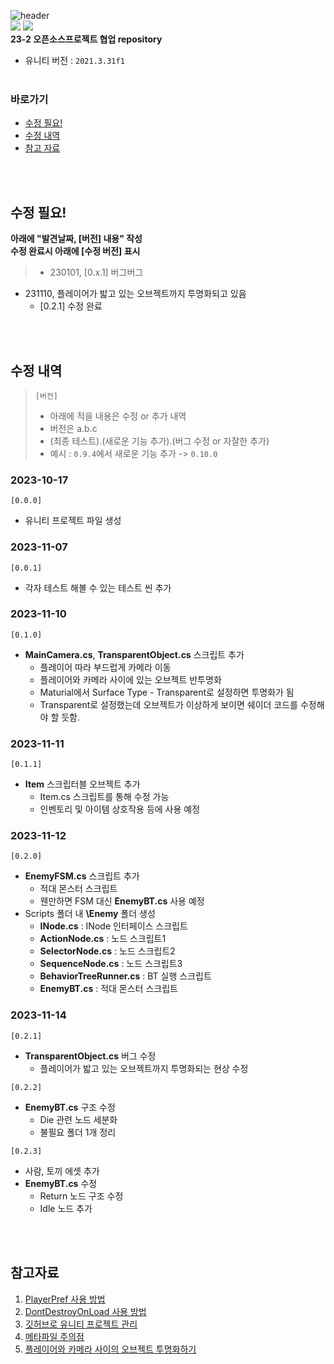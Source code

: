 ![header](https://capsule-render.vercel.app/api?type=rect&color=auto&height=300&section=header&text=필%20독&fontSize=60&animation=twinkling&desc=CastAway%20OpenSource%20Project)
<br/>
<img src="https://img.shields.io/badge/Unity-000000?style=flat&logo=Unity&logoColor=white"/> <img src="https://img.shields.io/badge/C%20Sharp-512BD4?style=flat&logo=C%20Sharp&logoColor=white"/>
<br/>
**23-2 오픈소스프로젝트 협업 repository**
- 유니티 버전 : `2021.3.31f1`
<br/><br/>

### 바로가기
- [수정 필요!](https://github.com/Dyoya/CastAway_OpenSource#%EC%88%98%EC%A0%95-%ED%95%84%EC%9A%94)
- [수정 내역](https://github.com/Dyoya/CastAway_OpenSource#%EC%88%98%EC%A0%95-%EB%82%B4%EC%97%AD)
- [참고 자료](https://github.com/Dyoya/CastAway_OpenSource#%EC%B0%B8%EA%B3%A0%EC%9E%90%EB%A3%8C)

<br/><br/>

## 수정 필요!
**아래에 "발견날짜, [버전] 내용" 작성**  
**수정 완료시 아래에 [수정 버전] 표시**
> - 230101, [0.x.1] 버그버그
- 231110, 플레이어가 밟고 있는 오브젝트까지 투명화되고 있음
    - [0.2.1] 수정 완료



<br/><br/>

## 수정 내역
> `[버전]`
> - 아래에 적을 내용은 수정 or 추가 내역
> - 버전은 a.b.c
> - (최종 테스트).(새로운 기능 추가).(버그 수정 or 자잘한 추가)
> - 예시 : `0.9.4`에서 새로운 기능 추가 -> `0.10.0`

### 2023-10-17
`[0.0.0]`
- 유니티 프로젝트 파일 생성

### 2023-11-07
`[0.0.1]`
- 각자 테스트 해볼 수 있는 테스트 씬 추가

### 2023-11-10
`[0.1.0]`
- **MainCamera.cs**, **TransparentObject.cs** 스크립트 추가
    - 플레이어 따라 부드럽게 카메라 이동
    - 플레이어와 카메라 사이에 있는 오브젝트 반투명화
    - Maturial에서 Surface Type - Transparent로 설정하면 투명화가 됨
    - Transparent로 설정했는데 오브젝트가 이상하게 보이면 쉐이더 코드를 수정해야 할 듯함.

### 2023-11-11
`[0.1.1]`
- **Item** 스크립터블 오브젝트 추가
    - Item.cs 스크립트를 통해 수정 가능
    - 인벤토리 및 아이템 상호작용 등에 사용 예정

### 2023-11-12
`[0.2.0]`
- **EnemyFSM.cs** 스크립트 추가
    - 적대 몬스터 스크립트
    - 웬만하면 FSM 대신 **EnemyBT.cs** 사용 예정
- Scripts 폴더 내 **\Enemy** 폴더 생성
    - **INode.cs** : INode 인터페이스 스크립트
    - **ActionNode.cs** : 노드 스크립트1
    - **SelectorNode.cs** : 노드 스크립트2
    - **SequenceNode.cs** : 노드 스크립트3
    - **BehaviorTreeRunner.cs** : BT 실행 스크립트
    - **EnemyBT.cs** : 적대 몬스터 스크립트

### 2023-11-14
`[0.2.1]`
- **TransparentObject.cs** 버그 수정
    - 플레이어가 밟고 있는 오브젝트까지 투명화되는 현상 수정  

`[0.2.2]`
- **EnemyBT.cs** 구조 수정
    - Die 관련 노드 세분화
    - 불필요 폴더 1개 정리  

`[0.2.3]`
- 사람, 토끼 에셋 추가
- **EnemyBT.cs** 수정
    - Return 노드 구조 수정
    - Idle 노드 추가

<br/><br/>

## 참고자료
1. [PlayerPref 사용 방법](https://devparklibrary.tistory.com/22)
2. [DontDestroyOnLoad 사용 방법](https://wergia.tistory.com/191)
3. [깃허브로 유니티 프로젝트 관리](https://wergia.tistory.com/238)
4. [메타파일 주의점](https://blog.naver.com/raruz/222852771902)
5. [플레이어와 카메라 사이의 오브젝트 투명화하기](https://daekyoulibrary.tistory.com/entry/Charon-8-플레이어와-카메라-사이의-오브젝트-투명화하기)
